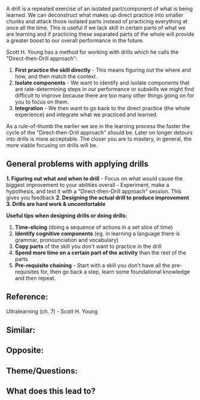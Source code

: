 A drill is a repeated exercise of an isolated part/component of what is being learned. We can deconstruct what makes up direct practice into smaller chunks and attack those isolated parts instead of practicing everything at once all the time. This is useful if we lack skill in certain parts of what we are learning and if practicing these separated parts of the whole will provide a greater boost to our overall performance in the future.

Scott H. Young has a method for working with drills which he calls the "Direct-then-Drill approach":
1. **First practice the skill directly** - This means figuring out the where and how, and then match the context.
2. **Isolate components** - We want to identify and isolate components that are rate-determining steps in our performance or subskills we might find difficult to improve because there are too many other things going on for you to focus on them.
3. **Integration** - We then want to go back to the direct practice (the whole experience) and integrate what we practiced and learned.

As a rule-of-thumb the earlier we are in the learning process the faster the cycle of the "Direct-then-Drill approach" should be. Later on longer detours into drills is more acceptable. The closer you are to mastery, in general,  the more viable focusing on drills will be.

## General problems with applying drills
**1. Figuring out what and when to drill**
	- Focus on what would cause the biggest improvement to your abilities overall
	- Experiment, make a hypothesis, and test it with a "Direct-then-Drill approach" session. This gives you feedback
**2. Designing the actual drill to produce improvement**
**3. Drills are hard work & uncomfortable**

**Useful tips when designing drills or doing drills:**
1. **Time-slicing** (doing a sequence of actions in a set slice of time)
2. **Identify cognitive components** (eg. in learning a language there is grammar, pronounciation and vocabulary)
3. **Copy parts** of the skill you don't want to practice in the drill
4. **Spend more time on a certain part of the activity** than the rest of the parts 
5. **Pre-requisite chaining** - Start with a skill you don't have all the pre-requisites for, then go back a step, learn some foundational knowledge and then repeat.

## Reference:
Ultralearning (ch. 7) - Scott H. Young

## Similar:

## Opposite:

## Theme/Questions:

## What does this lead to?